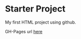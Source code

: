 # Starter Project
My first HTML project using github.

GH-Pages url [here](https://pust0006.github.io/starter/)